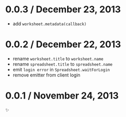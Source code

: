 0.0.3 / December 23, 2013
==================
- add `worksheet.metadata(callback)`

0.0.2 / December 22, 2013
==================
- rename `worksheet.title` to `worksheet.name`
- rename `spreadsheet.title` to `spreadsheet.name`
- emit `login error` in `Spreadsheet.waitForLogin`
- remove emitter from client login

0.0.1 / November 24, 2013
==================
:sparkles: